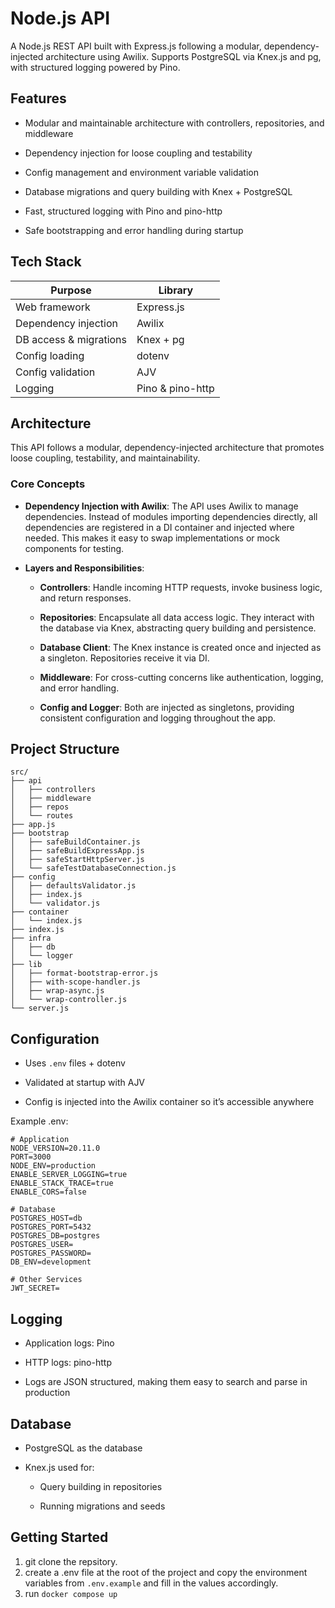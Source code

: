 # Node.js API
A Node.js REST API built with Express.js following a modular, dependency-injected architecture using Awilix.
Supports PostgreSQL via Knex.js and pg, with structured logging powered by Pino.

## Features
- Modular and maintainable architecture with controllers, repositories, and middleware

- Dependency injection for loose coupling and testability

- Config management and environment variable validation

- Database migrations and query building with Knex + PostgreSQL

- Fast, structured logging with Pino and pino-http

- Safe bootstrapping and error handling during startup

## Tech Stack
| Purpose                | Library          |
| ---------------------- | ---------------- |
| Web framework          | Express.js       |
| Dependency injection   | Awilix           |
| DB access & migrations | Knex + pg        |
| Config loading         | dotenv           |
| Config validation      | AJV              |
| Logging                | Pino & pino-http |

## Architecture
This API follows a modular, dependency-injected architecture that promotes loose coupling, testability, and maintainability.

### Core Concepts
- **Dependency Injection with Awilix**:
The API uses Awilix to manage dependencies. Instead of modules importing dependencies directly, all dependencies are registered in a DI container and injected where needed. This makes it easy to swap implementations or mock components for testing.

- **Layers and Responsibilities**:

   - **Controllers**: Handle incoming HTTP requests, invoke business logic, and return responses.

   - **Repositories**: Encapsulate all data access logic. They interact with the database via Knex, abstracting query building and persistence.

   - **Database Client**: The Knex instance is created once and injected as a singleton. Repositories receive it via DI.

   - **Middleware**: For cross-cutting concerns like authentication, logging, and error handling.

   - **Config and Logger**: Both are injected as singletons, providing consistent configuration and logging throughout the app.

## Project Structure
```
src/
├── api
│   ├── controllers
│   ├── middleware
│   ├── repos
│   └── routes
├── app.js
├── bootstrap
│   ├── safeBuildContainer.js
│   ├── safeBuildExpressApp.js
│   ├── safeStartHttpServer.js
│   └── safeTestDatabaseConnection.js
├── config
│   ├── defaultsValidator.js
│   ├── index.js
│   └── validator.js
├── container
│   └── index.js
├── index.js
├── infra
│   ├── db
│   └── logger
├── lib
│   ├── format-bootstrap-error.js
│   ├── with-scope-handler.js
│   ├── wrap-async.js
│   └── wrap-controller.js
└── server.js
```

## Configuration
- Uses `.env` files + dotenv

- Validated at startup with AJV

- Config is injected into the Awilix container so it’s accessible anywhere

Example .env:
```
# Application
NODE_VERSION=20.11.0
PORT=3000
NODE_ENV=production
ENABLE_SERVER_LOGGING=true
ENABLE_STACK_TRACE=true
ENABLE_CORS=false

# Database
POSTGRES_HOST=db
POSTGRES_PORT=5432
POSTGRES_DB=postgres
POSTGRES_USER=
POSTGRES_PASSWORD=
DB_ENV=development

# Other Services
JWT_SECRET=

```

## Logging
- Application logs: Pino

- HTTP logs: pino-http

- Logs are JSON structured, making them easy to search and parse in production

## Database
- PostgreSQL as the database

- Knex.js used for:

   - Query building in repositories

   - Running migrations and seeds

## Getting Started
1. git clone the repsitory.
2. create a .env file at the root of the project and copy the environment variables from `.env.example` and fill in the values accordingly.
3. run `docker compose up`
